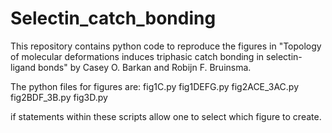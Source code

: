 # Selectin_catch_bonding

This repository contains python code to reproduce the figures in "Topology of molecular deformations induces triphasic catch bonding in selectin-ligand bonds" by Casey O. Barkan and Robijn F. Bruinsma.

The python files for figures are:
fig1C.py
fig1DEFG.py
fig2ACE_3AC.py
fig2BDF_3B.py
fig3D.py

if statements within these scripts allow one to select which figure to create.
